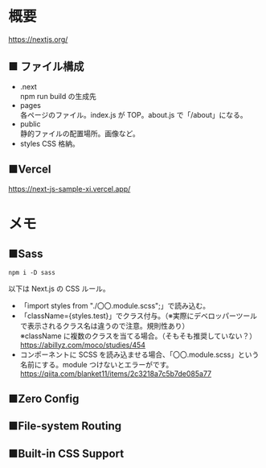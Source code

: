 # 概要

https://nextjs.org/

## ■ ファイル構成

- .next  
  npm run build の生成先
- pages  
  各ページのファイル。index.js が TOP。about.js で「/about」になる。
- public  
  静的ファイルの配置場所。画像など。
- styles
  CSS 格納。

## ■Vercel

https://next-js-sample-xi.vercel.app/

# メモ

## ■Sass

```
npm i -D sass
```

以下は Next.js の CSS ルール。

- 「import styles from "./〇〇.module.scss";」で読み込む。
- 「className={styles.test}」でクラス付与。（※実際にデベロッパーツールで表示されるクラス名は違うので注意。規則性あり）  
  ※className に複数のクラスを当てる場合。（そもそも推奨していない？）
  https://abillyz.com/moco/studies/454
- コンポーネントに SCSS を読み込ませる場合、「〇〇.module.scss」という名前にする。module つけないとエラーがです。  
  https://qiita.com/blanket11/items/2c3218a7c5b7de085a77

## ■Zero Config

## ■File-system Routing

## ■Built-in CSS Support
